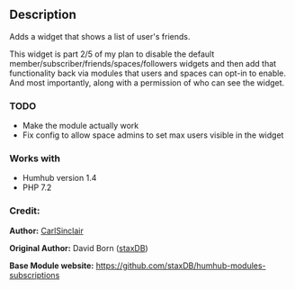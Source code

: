 ## Description
Adds a widget that shows a list of user's friends. 

This widget is part 2/5 of my plan to disable the default member/subscriber/friends/spaces/followers widgets and then add that functionality back via modules that users and spaces can opt-in to enable. And most importantly, along with a permission of who can see the widget.

### TODO
- Make the module actually work
- Fix config to allow space admins to set max users visible in the widget

### Works with
- Humhub version 1.4
- PHP 7.2

### Credit:
__Author:__ [CarlSinclair](https://github.com/CarlSinclair)

__Original Author:__ David Born ([staxDB](https://github.com/staxDB))

__Base Module website:__ https://github.com/staxDB/humhub-modules-subscriptions
